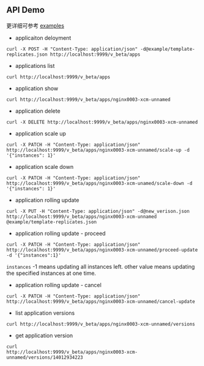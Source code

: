 ## API Demo

更详细可参考 [examples](https://github.com/Dataman-Cloud/swan/tree/master/api-test)


+ applicaiton deloyment
```
curl -X POST -H "Content-Type: application/json" -d@example/template-replicates.json http://localhost:9999/v_beta/apps
```

+ applications list
```
curl http://localhost:9999/v_beta/apps
```

+ application show
```
curl http://localhost:9999/v_beta/apps/nginx0003-xcm-unnamed
```

+ application delete
```
curl -X DELETE http://localhost:9999/v_beta/apps/nginx0003-xcm-unnamed
```

+ application scale up
```
curl -X PATCH -H "Content-Type: application/json" http://localhost:9999/v_beta/apps/nginx0003-xcm-unnamed/scale-up -d '{"instances": 1}'
```

+ application scale down
```
curl -X PATCH -H "Content-Type: application/json" http://localhost:9999/v_beta/apps/nginx0003-xcm-unamed/scale-down -d '{"instances": 1}'
```

+ application rolling update
```
curl -X PUT -H "Content-Type: application/json" -d@new_verison.json http://localhost:9999/v_beta/apps/nginx0003-xcm-unnamed @example/template-replicates.json
```

+ application rolling update - proceed
```
curl -X PATCH -H "Content-Type: application/json"  http://localhost:9999/v_beta/apps/nginx0003-xcm-unnamed/proceed-update -d '{"instances":1}'
```

`instances` -1 means updating all instances left. other value means updating the specified instances at one time.

+ application rolling update - cancel
```
curl -X PATCH -H "Content-Type: application/json"  http://localhost:9999/v_beta/apps/nginx0003-xcm-unnamed/cancel-update
```

+ list application versions
```
curl http://localhost:9999/v_beta/apps/nginx0003-xcm-unnamed/versions
```

+ get application version
```
curl
http://localhost:9999/v_beta/apps/nginx0003-xcm-unnamed/versions/14012934223
```
